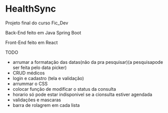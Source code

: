 # HealthSync
Projeto final do curso Fic_Dev

Back-End feito em Java Spring Boot

Front-End feito em React

TODO
- arrumar a formatação das datas(não da pra pesquisar)(a pesquisapode ser feita pelo data picker)
- CRUD médicos
- login e cadastro (tela e validação)
- arrummar o CSS
- colocar função de modificar o status da consulta
- horario só pode estar indisponivel se a cionsulta estiver agendada
- validações e mascaras
- barra de rolagrem em cada lista
